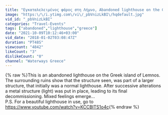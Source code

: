 ```yaml
---
title: "Εγκαταλελειμένος φάρος στη Λήμνο, Abandoned lighthouse on the Greek island of Lemnos"
image: "https:\/\/i.ytimg.com\/vi\/_pbVnizLkBI\/hqdefault.jpg"
vid_id: "_pbVnizLkBI"
categories: "Travel-Events"
tags: ["abandoned","lighthouse","greece"]
date: "2021-10-09T10:12:46+03:00"
vid_date: "2018-01-02T03:08:47Z"
duration: "PT48S"
viewcount: "4842"
likeCount: "3"
dislikeCount: "0"
channel: "Waterways Greece"
---
```

{% raw %}This is an abandoned lighthouse on the Greek island of Lemnos. The surrounding ruins show that the structure seen, was part of a larger structure, that initially was a normal lighthouse. After successive alterations a metal structure (light) was put in place, leading to its final decommissioning. Mixed feelings emerge...<br />P.S. For a beautiful lighthouse in use, go to <a rel="nofollow" target="blank" href="https://www.youtube.com/watch?v=KCCBITS1o4c">https://www.youtube.com/watch?v=KCCBITS1o4c</a>{% endraw %}
